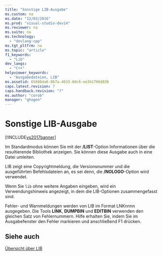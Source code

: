 ```yaml
---
title: "Sonstige LIB-Ausgabe"
ms.custom: na
ms.date: "12/03/2016"
ms.prod: "visual-studio-dev14"
ms.reviewer: na
ms.suite: na
ms.technology: 
  - "devlang-cpp"
ms.tgt_pltfrm: na
ms.topic: "article"
f1_keywords: 
  - "Lib"
dev_langs: 
  - "C++"
helpviewer_keywords: 
  - "Ausgabedateien, LIB"
ms.assetid: 656864a6-0b7a-4633-8dc6-ee3b1766d836
caps.latest.revision: 7
caps.handback.revision: "7"
ms.author: "corob"
manager: "ghogen"
---
```

# Sonstige LIB-Ausgabe
[!INCLUDE[vs2017banner](../../assembler/inline/includes/vs2017banner.md)]

Im Standardmodus können Sie mit der **\/LIST**\-Option Informationen über die resultierende Bibliothek anzeigen.  Sie können diese Ausgabe auch in eine Datei umleiten.  
  
 LIB zeigt eine Copyrightmeldung, die Versionsnummer und die ausgeführten Befehlsdateien an, es sei denn, die **\/NOLOGO**\-Option wird verwendet.  
  
 Wenn Sie `lib` ohne weitere Angaben eingeben, wird ein Verwendungshinweis angezeigt, in dem die LIB\-Optionen zusammengefasst sind.  
  
 Fehler\- und Warnmeldungen werden von LIB im Format LNKnnnn ausgegeben.  Die Tools **LINK**, **DUMPBIN** und **EDITBIN** verwenden den gleichen Satz von Fehlernummern.  Hilfe erhalten Sie, indem Sie im Ausgabefenster den Fehler markieren und anschließend F1 drücken.  
  
## Siehe auch  
 [Übersicht über LIB](../../build/reference/overview-of-lib.md)